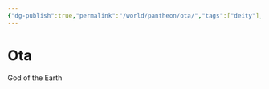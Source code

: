 ```yaml
---
{"dg-publish":true,"permalink":"/world/pantheon/ota/","tags":["deity"],"noteIcon":""}
---
```


# Ota
God of the Earth